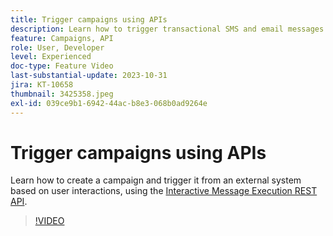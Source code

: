 ```yaml
---
title: Trigger campaigns using APIs
description: Learn how to trigger transactional SMS and email messages from an external system.
feature: Campaigns, API
role: User, Developer
level: Experienced
doc-type: Feature Video
last-substantial-update: 2023-10-31
jira: KT-10658
thumbnail: 3425358.jpeg
exl-id: 039ce9b1-6942-44ac-b8e3-068b0ad9264e
---
```

# Trigger campaigns using APIs

Learn how to create a campaign and trigger it from an external system based on user interactions, using the [Interactive Message Execution REST API](https://developer.adobe.com/journey-optimizer-apis/references/messaging/#tag/execution).

>[!VIDEO](https://video.tv.adobe.com/v/3425358/?learn=on)
